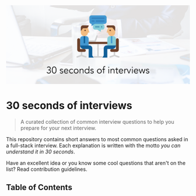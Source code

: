 ![30 seconds of interviews](/logo.png)

# 30 seconds of interviews

> A curated collection of common interview questions to help you prepare for your next interview.

This repository contains short answers to most common questions asked in a full-stack interview. Each explanation is written with the motto _you can understand it in 30 seconds_.

Have an excellent idea or you know some cool questions that aren't on the list? Read contribution guidelines.

## Table of Contents

